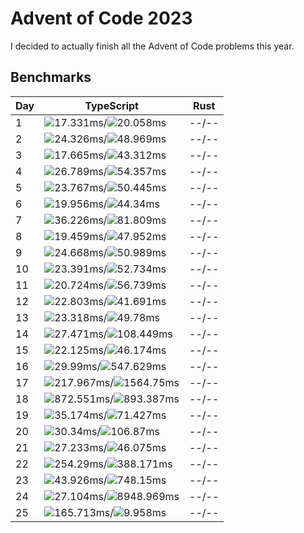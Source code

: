 # Advent of Code 2023

I decided to actually finish all the Advent of Code problems this year.

## Benchmarks

<!-- BENCHMARK_START -->
| Day | TypeScript                                                                                                                          | Rust  |
| --- | ----------------------------------------------------------------------------------------------------------------------------------- | ----- |
| 1   | ![](https://placehold.co/10x10/0dff00/000.png?text=%5Cn)17.331ms/![](https://placehold.co/10x10/37ff00/000.png?text=%5Cn)20.058ms   | --/-- |
| 2   | ![](https://placehold.co/10x10/80ff00/000.png?text=%5Cn)24.326ms/![](https://placehold.co/10x10/ffcc00/000.png?text=%5Cn)48.969ms   | --/-- |
| 3   | ![](https://placehold.co/10x10/15ff00/000.png?text=%5Cn)17.665ms/![](https://placehold.co/10x10/f2ff00/000.png?text=%5Cn)43.312ms   | --/-- |
| 4   | ![](https://placehold.co/10x10/95ff00/000.png?text=%5Cn)26.789ms/![](https://placehold.co/10x10/ff9900/000.png?text=%5Cn)54.357ms   | --/-- |
| 5   | ![](https://placehold.co/10x10/73ff00/000.png?text=%5Cn)23.767ms/![](https://placehold.co/10x10/ffbb00/000.png?text=%5Cn)50.445ms   | --/-- |
| 6   | ![](https://placehold.co/10x10/2bff00/000.png?text=%5Cn)19.956ms/![](https://placehold.co/10x10/fff700/000.png?text=%5Cn)44.34ms    | --/-- |
| 7   | ![](https://placehold.co/10x10/ddff00/000.png?text=%5Cn)36.226ms/![](https://placehold.co/10x10/ff7b00/000.png?text=%5Cn)81.809ms   | --/-- |
| 8   | ![](https://placehold.co/10x10/22ff00/000.png?text=%5Cn)19.459ms/![](https://placehold.co/10x10/ffd900/000.png?text=%5Cn)47.952ms   | --/-- |
| 9   | ![](https://placehold.co/10x10/88ff00/000.png?text=%5Cn)24.668ms/![](https://placehold.co/10x10/ffae00/000.png?text=%5Cn)50.989ms   | --/-- |
| 10  | ![](https://placehold.co/10x10/6aff00/000.png?text=%5Cn)23.391ms/![](https://placehold.co/10x10/ffa600/000.png?text=%5Cn)52.734ms   | --/-- |
| 11  | ![](https://placehold.co/10x10/40ff00/000.png?text=%5Cn)20.724ms/![](https://placehold.co/10x10/ff9000/000.png?text=%5Cn)56.739ms   | --/-- |
| 12  | ![](https://placehold.co/10x10/55ff00/000.png?text=%5Cn)22.803ms/![](https://placehold.co/10x10/e5ff00/000.png?text=%5Cn)41.691ms   | --/-- |
| 13  | ![](https://placehold.co/10x10/62ff00/000.png?text=%5Cn)23.318ms/![](https://placehold.co/10x10/ffc300/000.png?text=%5Cn)49.78ms    | --/-- |
| 14  | ![](https://placehold.co/10x10/b3ff00/000.png?text=%5Cn)27.471ms/![](https://placehold.co/10x10/ff6600/000.png?text=%5Cn)108.449ms  | --/-- |
| 15  | ![](https://placehold.co/10x10/4dff00/000.png?text=%5Cn)22.125ms/![](https://placehold.co/10x10/ffe100/000.png?text=%5Cn)46.174ms   | --/-- |
| 16  | ![](https://placehold.co/10x10/bfff00/000.png?text=%5Cn)29.99ms/![](https://placehold.co/10x10/ff3300/000.png?text=%5Cn)547.629ms   | --/-- |
| 17  | ![](https://placehold.co/10x10/ff5100/000.png?text=%5Cn)217.967ms/![](https://placehold.co/10x10/ff0800/000.png?text=%5Cn)1564.75ms | --/-- |
| 18  | ![](https://placehold.co/10x10/ff1e00/000.png?text=%5Cn)872.551ms/![](https://placehold.co/10x10/ff1100/000.png?text=%5Cn)893.387ms | --/-- |
| 19  | ![](https://placehold.co/10x10/d0ff00/000.png?text=%5Cn)35.174ms/![](https://placehold.co/10x10/ff8400/000.png?text=%5Cn)71.427ms   | --/-- |
| 20  | ![](https://placehold.co/10x10/c8ff00/000.png?text=%5Cn)30.34ms/![](https://placehold.co/10x10/ff6f00/000.png?text=%5Cn)106.87ms    | --/-- |
| 21  | ![](https://placehold.co/10x10/aaff00/000.png?text=%5Cn)27.233ms/![](https://placehold.co/10x10/ffee00/000.png?text=%5Cn)46.075ms   | --/-- |
| 22  | ![](https://placehold.co/10x10/ff4800/000.png?text=%5Cn)254.29ms/![](https://placehold.co/10x10/ff3c00/000.png?text=%5Cn)388.171ms  | --/-- |
| 23  | ![](https://placehold.co/10x10/fbff00/000.png?text=%5Cn)43.926ms/![](https://placehold.co/10x10/ff2600/000.png?text=%5Cn)748.15ms   | --/-- |
| 24  | ![](https://placehold.co/10x10/9dff00/000.png?text=%5Cn)27.104ms/![](https://placehold.co/10x10/ff0000/000.png?text=%5Cn)8948.969ms | --/-- |
| 25  | ![](https://placehold.co/10x10/ff5d00/000.png?text=%5Cn)165.713ms/![](https://placehold.co/10x10/00ff00/000.png?text=%5Cn)9.958ms   | --/-- |
<!-- BENCHMARK_END -->
